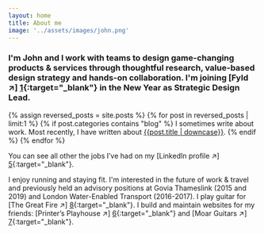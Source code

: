 ```yaml
---
layout: home
title: About me
image: '../assets/images/john.png'
---
```


### I'm John and I work with teams to design game-changing products & services through thoughtful research, value-based design strategy and hands-on collaboration. I'm joining [Fyld ↗] [1]{:target="_blank"} in the New Year as Strategic Design Lead. 

{% assign reversed_posts = site.posts %}
{% for post in reversed_posts | limit:1 %}
{% if post.categories contains "blog" %}
I sometimes write about work. Most recently, I have written about <a href="{{ post.url }}">{{post.title | downcase}}</a>.
{% endif %}
{% endfor %}

You can see all other the jobs I’ve had on my [LinkedIn profile ↗] [5]{:target="_blank"}.


I enjoy running and staying fit. I'm interested in the future of work & travel and previously held an advisory positions at Govia Thameslink (2015 and 2019) and London Water-Enabled Transport (2016-2017). I play guitar for [The Great Fire ↗] [8]{:target="_blank"}. I build and maintain websites for my friends: [Printer’s Playhouse ↗] [6]{:target="_blank"} and [Moar Guitars ↗] [7]{:target="_blank"}.



[1]: https://wegotpop.com 
[2]: https://www.wegotpop.com/pages/uk/production/
[5]: https://www.linkedin.com/in/johnmahaynes/
[6]: https://www.printersplayhouse.co.uk
[7]: https://www.moarguitars.com
[8]: https://www.thegreatfire.co.uk
